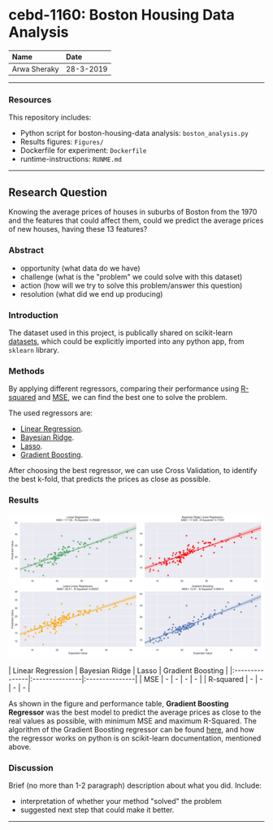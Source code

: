 # cebd-1160: Boston Housing Data Analysis

| Name | Date |
|:-------|:---------------|
| Arwa Sheraky | 28-3-2019 |

-----

### Resources
This repository includes:

- Python script for boston-housing-data analysis: `boston_analysis.py`
- Results figures: `Figures/`
- Dockerfile for experiment: `Dockerfile`
- runtime-instructions: `RUNME.md`

-----

## Research Question
Knowing the average prices of houses in suburbs of Boston from the 1970 and the features that could affect them, could we predict the average prices of new houses, having these 13 features?

### Abstract

- opportunity (what data do we have)
- challenge (what is the "problem" we could solve with this dataset)
- action (how will we try to solve this problem/answer this question)
- resolution (what did we end up producing)

### Introduction
The dataset used in this project, is publically shared on scikit-learn [datasets](https://scikit-learn.org/stable/datasets/index.html#boston-dataset), which could be explicitly imported into any python app, from `sklearn` library.

### Methods

By applying different regressors, comparing their performance using [R-squared](https://scikit-learn.org/stable/modules/generated/sklearn.metrics.r2_score.html) and [MSE](https://en.wikipedia.org/wiki/Mean_squared_error), we can find the best one to solve the problem.

The used regressors are:
- [Linear Regression](https://scikit-learn.org/stable/modules/generated/sklearn.linear_model.LinearRegression.html#sklearn.linear_model.LinearRegression).
- [Bayesian Ridge](https://scikit-learn.org/stable/modules/generated/sklearn.linear_model.BayesianRidge.html#sklearn.linear_model.BayesianRidge).
- [Lasso](https://scikit-learn.org/stable/modules/generated/sklearn.linear_model.Lasso.html#sklearn.linear_model.Lasso).
- [Gradient Boosting](https://scikit-learn.org/stable/modules/generated/sklearn.ensemble.GradientBoostingRegressor.html#sklearn.ensemble.GradientBoostingRegressor).

After choosing the best regressor, we can use Cross Validation, to identify the best k-fold, that predicts the prices as close as possible.

### Results

![Models Comparison](./Figures/Regression_Models.png)

| Linear Regression | Bayesian Ridge | Lasso | Gradient Boosting |
|:---------------|:---------------|:---------------|
| MSE | - | - | - | - |
| R-squared | - | - | - | - |


As shown in the figure and performance table, **Gradient Boosting Regressor** was the best model to predict the average prices as close to the real values as possible, with minimum MSE and maximum R-Squared.
The algorithm of the Gradient Boosting regressor can be found [here](https://en.wikipedia.org/wiki/Gradient_boosting#Algorithm), and how the regressor works on python is on scikit-learn documentation, mentioned above.

### Discussion
Brief (no more than 1-2 paragraph) description about what you did. Include:

- interpretation of whether your method "solved" the problem
- suggested next step that could make it better.

-------
